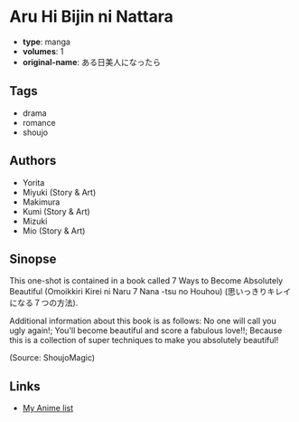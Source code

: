 # Aru Hi Bijin ni Nattara

-   **type**: manga
-   **volumes**: 1
-   **original-name**: ある日美人になったら

## Tags

-   drama
-   romance
-   shoujo

## Authors

-   Yorita
-   Miyuki (Story & Art)
-   Makimura
-   Kumi (Story & Art)
-   Mizuki
-   Mio (Story & Art)

## Sinopse

This one-shot is contained in a book called 7 Ways to Become Absolutely Beautiful (Omoikkiri Kirei ni Naru 7 Nana -tsu no Houhou) (思いっきりキレイになる７つの方法).

Additional information about this book is as follows: No one will call you ugly again!; You'll become beautiful and score a fabulous love!!; Because this is a collection of super techniques to make you absolutely beautiful!

(Source: ShoujoMagic)

## Links

-   [My Anime list](https://myanimelist.net/manga/8293/Aru_Hi_Bijin_ni_Nattara)
